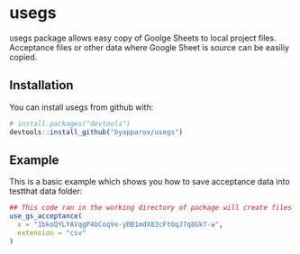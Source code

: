 # usegs

usegs package allows easy copy of Goolge Sheets to local project files. Acceptance files or other data where Google Sheet is source can be easiliy copied.

## Installation

You can install usegs from github with:


``` r
# install.packages("devtools")
devtools::install_github("byapparov/usegs")
```

## Example

This is a basic example which shows you how to save acceptance data into testthat data folder:

``` r
## This code ran in the working directory of package will create files in `tests/testthat/data/{sheet-name}/` folder
use_gs_acceptance(
  x = "1bkoQYLYAVqgP4bCoqVe-yDB1mdX83cFtOqJ7q8GkT-w",
  extension = "csv"
)
```

